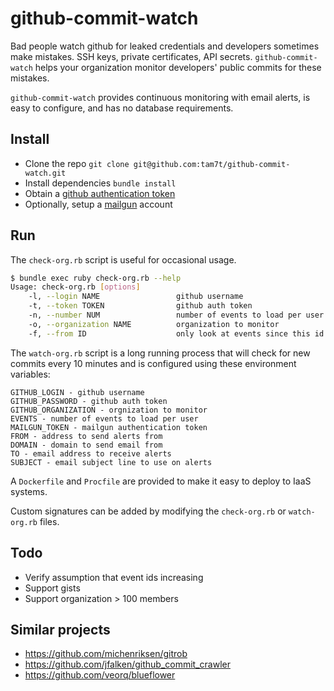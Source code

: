 # github-commit-watch
Bad people watch github for leaked credentials and developers sometimes make mistakes. SSH keys, private certificates, API secrets. `github-commit-watch` helps your organization monitor developers' public commits for these mistakes.

`github-commit-watch` provides continuous monitoring with email alerts, is easy to configure, and has no database requirements.

## Install
* Clone the repo `git clone git@github.com:tam7t/github-commit-watch.git`
* Install dependencies `bundle install`
* Obtain a [github authentication token](https://help.github.com/articles/creating-an-access-token-for-command-line-use/)
* Optionally, setup a [mailgun](http://www.mailgun.com/) account

## Run
The `check-org.rb` script is useful for occasional usage.

```bash
$ bundle exec ruby check-org.rb --help
Usage: check-org.rb [options]
    -l, --login NAME                 github username
    -t, --token TOKEN                github auth token
    -n, --number NUM                 number of events to load per user
    -o, --organization NAME          organization to monitor
    -f, --from ID                    only look at events since this id
```

The `watch-org.rb` script is a long running process that will check for new commits
every 10 minutes and is configured using these environment variables:

```
GITHUB_LOGIN - github username
GITHUB_PASSWORD - github auth token
GITHUB_ORGANIZATION - orgnization to monitor
EVENTS - number of events to load per user
MAILGUN_TOKEN - mailgun authentication token
FROM - address to send alerts from
DOMAIN - domain to send email from
TO - email address to receive alerts
SUBJECT - email subject line to use on alerts
```

A `Dockerfile` and `Procfile` are provided to make it easy to deploy to IaaS systems.

Custom signatures can be added by modifying the `check-org.rb` or `watch-org.rb` files.

## Todo
* Verify assumption that event ids increasing
* Support gists
* Support organization > 100 members

## Similar projects
* https://github.com/michenriksen/gitrob
* https://github.com/jfalken/github_commit_crawler
* https://github.com/veorq/blueflower
